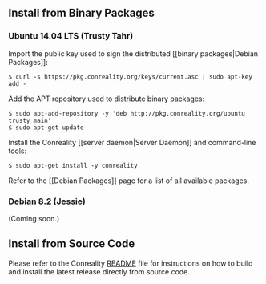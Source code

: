 Install from Binary Packages
----------------------------

### Ubuntu 14.04 LTS (Trusty Tahr)

Import the public key used to sign the distributed
[[binary packages|Debian Packages]]:

    $ curl -s https://pkg.conreality.org/keys/current.asc | sudo apt-key add -

Add the APT repository used to distribute binary packages:

    $ sudo apt-add-repository -y 'deb http://pkg.conreality.org/ubuntu trusty main'
    $ sudo apt-get update

Install the Conreality [[server daemon|Server Daemon]] and command-line tools:

    $ sudo apt-get install -y conreality

Refer to the [[Debian Packages]] page for a list of all available packages.

### Debian 8.2 (Jessie)

(Coming soon.)

Install from Source Code
------------------------

Please refer to the Conreality
[README](https://github.com/conreality/conreality/blob/master/README.rst)
file for instructions on how to build and install the latest release
directly from source code.
